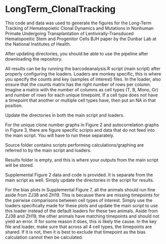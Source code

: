 # LongTerm_ClonalTracking
This code and data was used to generate the figures for the Long-Term Tracking of Hematopoietic Clonal Dynamics and Mutations in Nonhuman Primate Undergoing Transplantation of Lentivirally-Transduced Hematopoeitic Stem and Progenitor Cells BJH paper by the Dunbar Lab at the National Institutes of Health.

After updating directories, you should be able to use the pipeline after downloading the repository.

All results can be by running the barcodeanalysis.R script (main script) after properly configuring the loaders. Loaders are monkey specific, this is where you specify the counts and key (samples of interest) files. In the loader, also ensure that the counts matrix has the right number of rows per column. Imagine a matrix with the number of columns as cell types (T, B, Mono, Gr) and number of rows for each unique timepoint. If a cell type does not have a timepoint that another or multiple cell types have, then put an NA in that position.

Update the directories in both the main script and loaders.

For the unique clone number graphs in Figure 2 and autocorrelation graphs in Figure 3, there are figure specific scripts and data that do not feed into the main script. You will have to run these separately.

Source folder contains scripts performing calculations/graphing are referred to by the main script and loaders.

Results folder is empty, and this is where your outputs from the main script will be stored.

Supplemental Figure 2 data and code is provided. It is separate from the main script as well. Simply update the directories in the script for results.

For the bias plots in Supplemental Figure 7, all the animals should run fine aside from ZJ38 and ZH19. This is because there are missing timepoints for the pairwise comparisons between cell types of interest. Simply use the loaders specifically made for these plots and update the main script to use this loader instead of the default loaders for these two animals. Aside from ZJ38 and ZH19, the other animals have matching timepoints and should not yield an error. If for some reason it does, this is likely the cause. In the key file and loader, make sure that across all 4 cell types, the timepoints are shared. If it is not, then it is best to exclude that timepoint as the bias calculation cannot then be calculated.
